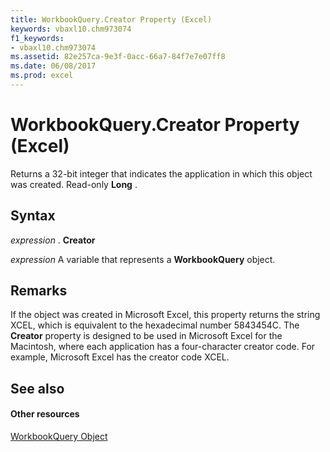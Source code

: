 ```yaml
---
title: WorkbookQuery.Creator Property (Excel)
keywords: vbaxl10.chm973074
f1_keywords:
- vbaxl10.chm973074
ms.assetid: 82e257ca-9e3f-0acc-66a7-84f7e7e07ff8
ms.date: 06/08/2017
ms.prod: excel
---
```



# WorkbookQuery.Creator Property (Excel)

Returns a 32-bit integer that indicates the application in which this object was created. Read-only **Long** .


## Syntax

 _expression_ . **Creator**

 _expression_ A variable that represents a **WorkbookQuery** object.


## Remarks

If the object was created in Microsoft Excel, this property returns the string XCEL, which is equivalent to the hexadecimal number 5843454C. The **Creator** property is designed to be used in Microsoft Excel for the Macintosh, where each application has a four-character creator code. For example, Microsoft Excel has the creator code XCEL.


## See also


#### Other resources


[WorkbookQuery Object](workbookquery-object-excel.md)


